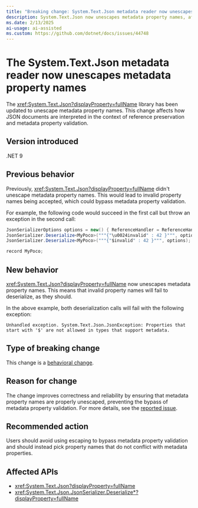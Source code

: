 ```yaml
---
title: "Breaking change: System.Text.Json metadata reader now unescapes metadata property names."
description: System.Text.Json now unescapes metadata property names, affecting reference preservation and metadata property validation.
ms.date: 2/13/2025
ai-usage: ai-assisted
ms.custom: https://github.com/dotnet/docs/issues/44748
---
```


# The System.Text.Json metadata reader now unescapes metadata property names

The <xref:System.Text.Json?displayProperty=fullName> library has been updated to unescape metadata property names. This change affects how JSON documents are interpreted in the context of reference preservation and metadata property validation.

## Version introduced

.NET 9

## Previous behavior

Previously, <xref:System.Text.Json?displayProperty=fullName> didn't unescape metadata property names. This would lead to invalid property names being accepted, which could bypass metadata property validation.

For example, the following code would succeed in the first call but throw an exception in the second call:

```csharp
JsonSerializerOptions options = new() { ReferenceHandler = ReferenceHandler.Preserve };
JsonSerializer.Deserialize<MyPoco>("""{"\u0024invalid" : 42 }""", options);
JsonSerializer.Deserialize<MyPoco>("""{"$invalid" : 42 }""", options);

record MyPoco;
```

## New behavior

<xref:System.Text.Json?displayProperty=fullName> now unescapes metadata property names. This means that invalid property names will fail to deserialize, as they should.

In the above example, both deserialization calls will fail with the following exception:

```output
Unhandled exception. System.Text.Json.JsonException: Properties that start with '$' are not allowed in types that support metadata.
```

## Type of breaking change

This change is a [behavioral change](../categories.md#behavioral-change).

## Reason for change

The change improves correctness and reliability by ensuring that metadata property names are properly unescaped, preventing the bypass of metadata property validation. For more details, see the [reported issue](https://github.com/dotnet/runtime/issues/112288).

## Recommended action

Users should avoid using escaping to bypass metadata property validation and should instead pick property names that do not conflict with metadata properties.

## Affected APIs

* <xref:System.Text.Json?displayProperty=fullName>
* <xref:System.Text.Json.JsonSerializer.Deserialize*?displayProperty=fullName>
